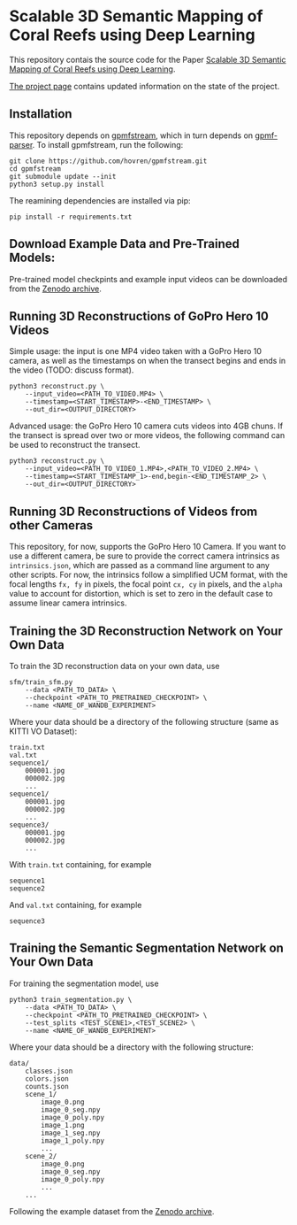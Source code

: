 # Scalable 3D Semantic Mapping of Coral Reefs using Deep Learning

This repository contais the source code for the Paper [Scalable 3D Semantic Mapping of Coral Reefs using Deep Learning](https://arxiv.org/abs/2309.12804).

[The project page](https://josauder.github.io/deepreefmap/) contains updated information on the state of the project.


## Installation

This repository depends on [gpmfstream](https://github.com/hovren/gpmfstream), which in turn depends on [gpmf-parser](https://github.com/gopro/gpmf-parser).
To install gpmfstream, run the following:

```
git clone https://github.com/hovren/gpmfstream.git
cd gpmfstream
git submodule update --init
python3 setup.py install
```

The reamining dependencies are installed via pip:

```pip install -r requirements.txt```

## Download Example Data and Pre-Trained Models:

Pre-trained model checkpints and example input videos can be downloaded from the [Zenodo archive](https://zenodo.org/record/10624794).

## Running 3D Reconstructions of GoPro Hero 10 Videos

Simple usage: the input is one MP4 video taken with a GoPro Hero 10 camera, as well as the timestamps on when the transect begins and ends in the video (TODO: discuss format).

```
python3 reconstruct.py \
    --input_video=<PATH_TO_VIDEO.MP4> \
    --timestamp=<START_TIMESTAMP>-<END_TIMESTAMP> \
    --out_dir=<OUTPUT_DIRECTORY>
```

Advanced usage: the GoPro Hero 10 camera cuts videos into 4GB chuns. If the transect is spread over two or more videos, the following command can be used to reconstruct the transect.

```
python3 reconstruct.py \
    --input_video=<PATH_TO_VIDEO_1.MP4>,<PATH_TO_VIDEO_2.MP4> \
    --timestamp=<START_TIMESTAMP_1>-end,begin-<END_TIMESTAMP_2> \
    --out_dir=<OUTPUT_DIRECTORY>
```

## Running 3D Reconstructions of Videos from other Cameras

This repository, for now, supports the GoPro Hero 10 Camera. If you want to use a different camera, be sure to provide the correct camera intrinsics as `intrinsics.json`, which are passed as a command line argument to any other scripts. For now, the intrinsics follow a simplified UCM format, with the focal lengths `fx, fy` in pixels, the focal point `cx, cy` in pixels, and the `alpha` value to account for distortion, which is set to zero in the default case to assume linear camera intrinsics.

## Training the 3D Reconstruction Network on Your Own Data

To train the 3D reconstruction data on your own data, use 

```
sfm/train_sfm.py 
    --data <PATH_TO_DATA> \
    --checkpoint <PATH_TO_PRETRAINED_CHECKPOINT> \
    --name <NAME_OF_WANDB_EXPERIMENT>
````

Where your data should be a directory of the following structure (same as KITTI VO Dataset):

```
train.txt
val.txt
sequence1/
    000001.jpg
    000002.jpg
    ...
sequence1/
    000001.jpg
    000002.jpg
    ...    
sequence3/
    000001.jpg
    000002.jpg
    ...    
```

With `train.txt` containing, for example

```
sequence1
sequence2
```
And `val.txt` containing, for example

```
sequence3
```

## Training the Semantic Segmentation Network on Your Own Data

For training the segmentation model, use

```
python3 train_segmentation.py \
    --data <PATH_TO_DATA> \
    --checkpoint <PATH_TO_PRETRAINED_CHECKPOINT> \
    --test_splits <TEST_SCENE1>,<TEST_SCENE2> \
    --name <NAME_OF_WANDB_EXPERIMENT>
```

Where your data should be a directory with the following structure:
```
data/
    classes.json
    colors.json
    counts.json
    scene_1/
        image_0.png
        image_0_seg.npy
        image_0_poly.npy
        image_1.png
        image_1_seg.npy
        image_1_poly.npy
        ...
    scene_2/
        image_0.png
        image_0_seg.npy
        image_0_poly.npy
        ...
    ...
``` 

Following the example dataset from the [Zenodo archive](https://zenodo.org/record/10624794).